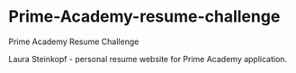 # Prime-Academy-resume-challenge
Prime Academy Resume Challenge 

Laura Steinkopf - personal resume website for Prime Academy application.
